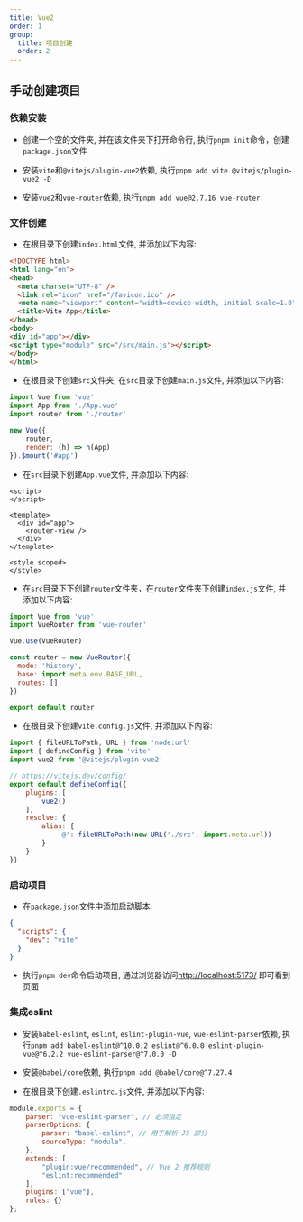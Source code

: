 ```yaml
---
title: Vue2
order: 1
group:
  title: 项目创建
  order: 2
---
```


## 手动创建项目

### 依赖安装

- 创建一个空的文件夹, 并在该文件夹下打开命令行, 执行`pnpm init`命令，创建`package.json`文件

- 安装`vite`和`@vitejs/plugin-vue2`依赖, 执行`pnpm add vite @vitejs/plugin-vue2 -D`

- 安装`vue2`和`vue-router`依赖, 执行`pnpm add vue@2.7.16 vue-router`

### 文件创建

- 在根目录下创建`index.html`文件, 并添加以下内容:

```html
<!DOCTYPE html>
<html lang="en">
<head>
  <meta charset="UTF-8" />
  <link rel="icon" href="/favicon.ico" />
  <meta name="viewport" content="width=device-width, initial-scale=1.0" />
  <title>Vite App</title>
</head>
<body>
<div id="app"></div>
<script type="module" src="/src/main.js"></script>
</body>
</html>
```

- 在根目录下创建`src`文件夹, 在`src`目录下创建`main.js`文件, 并添加以下内容:

```javascript
import Vue from 'vue'
import App from './App.vue'
import router from './router'

new Vue({
    router,
    render: (h) => h(App)
}).$mount('#app')
```

- 在`src`目录下创建`App.vue`文件, 并添加以下内容:

```vue | pure
<script>
</script>

<template>
  <div id="app">
    <router-view />
  </div>
</template>

<style scoped>
</style>
```

- 在`src`目录下下创建`router`文件夹，在`router`文件夹下创建`index.js`文件, 并添加以下内容:

```javascript
import Vue from 'vue'
import VueRouter from 'vue-router'

Vue.use(VueRouter)

const router = new VueRouter({
  mode: 'history',
  base: import.meta.env.BASE_URL,
  routes: []
})

export default router
```

- 在根目录下创建`vite.config.js`文件, 并添加以下内容:

```javascript
import { fileURLToPath, URL } from 'node:url'
import { defineConfig } from 'vite'
import vue2 from '@vitejs/plugin-vue2'

// https://vitejs.dev/config/
export default defineConfig({
    plugins: [
        vue2()
    ],
    resolve: {
        alias: {
            '@': fileURLToPath(new URL('./src', import.meta.url))
        }
    }
})
```

### 启动项目

- 在`package.json`文件中添加启动脚本

```json
{
  "scripts": {
    "dev": "vite"
  }
}
```

- 执行`pnpm dev`命令启动项目, 通过浏览器访问[http://localhost:5173/](http://localhost:5173/) 即可看到页面

### 集成eslint

- 安装`babel-eslint`, `eslint`, `eslint-plugin-vue`, `vue-eslint-parser`依赖, 执行`pnpm add babel-eslint@^10.0.2 eslint@^6.0.0 eslint-plugin-vue@^6.2.2 vue-eslint-parser@^7.0.0 -D`

- 安装`@babel/core`依赖, 执行`pnpm add @babel/core@^7.27.4`

- 在根目录下创建`.eslintrc.js`文件, 并添加以下内容:

```javascript
module.exports = {
    parser: "vue-eslint-parser", // 必须指定
    parserOptions: {
        parser: "babel-eslint", // 用于解析 JS 部分
        sourceType: "module",
    },
    extends: [
        "plugin:vue/recommended", // Vue 2 推荐规则
        "eslint:recommended"
    ],
    plugins: ["vue"],
    rules: {}
};
```

